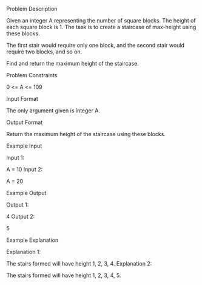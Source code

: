 Problem Description

Given an integer A representing the number of square blocks. The height of each square block is 1. The task is to create a staircase of max-height using these blocks.

The first stair would require only one block, and the second stair would require two blocks, and so on.

Find and return the maximum height of the staircase.

Problem Constraints

0 <= A <= 109

Input Format

The only argument given is integer A.

Output Format

Return the maximum height of the staircase using these blocks.

Example Input

Input 1:

A = 10
Input 2:

A = 20

Example Output

Output 1:

4
Output 2:

5

Example Explanation

Explanation 1:

The stairs formed will have height 1, 2, 3, 4.
Explanation 2:

The stairs formed will have height 1, 2, 3, 4, 5.
